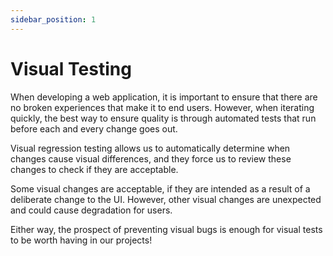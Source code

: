 ```yaml
---
sidebar_position: 1
---
```


# Visual Testing

When developing a web application, it is important to ensure that there are no broken experiences that make it to end users.
However, when iterating quickly, the best way to ensure quality is through automated tests that run before each and every
change goes out.

Visual regression testing allows us to automatically determine when changes cause visual differences,
and they force us to review these changes to check if they are acceptable.

Some visual changes are acceptable, if they are intended as a result of a deliberate change to the UI. However,
other visual changes are unexpected and could cause degradation for users.

Either way, the prospect of preventing visual bugs is enough for visual tests to be worth having in our projects!
